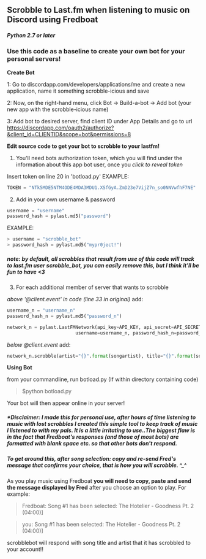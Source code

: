 Scrobble to Last.fm when listening to music on Discord using Fredboat
--
##### Python 2.7 or later

### Use this code as a baseline to create your own bot for your personal servers!


**Create Bot**

1: Go to discordapp.com/developers/applications/me and create a new application, name it something scrobble-icious and save

2: Now, on the right-hand menu, click Bot -> Build-a-bot -> Add bot (your new app with the scrobble-icious name)

3: Add bot to desired server, find client ID under App Details and go to url https://discordapp.com/oauth2/authorize?&client_id=CLIENTID&scope=bot&permissions=8


**Edit source code to get your bot to scrobble to your lastfm!**

1. You'll need bots authorization token, which you will find under the information about this app bot user, once you *click to reveal token*

Insert token on line 20 in 'botload.py'
 EXAMPLE: 

``` python
TOKEN = "NTk5MDE5NTM4ODE4MDA3MDU1.XSfGyA.ZmD23e7VijZ7n_so0NNVwfhF7NE"
```

2. Add in your own username & password

```python
username = "username"
password_hash = pylast.md5("password")
```

EXAMPLE:
```python
> username = "scrobble_bot"
> password_hash = pylast.md5("mypr0ject!")
```
##### *note: by default, all scrobbles that result from use of this code will track to last.fm user scrobble_bot, you can easily remove this, but I think it'll be fun to have <3*

3. For each additional member of server that wants to scrobble

*above '@client.event' in code (line 33 in original)* add:
 
```python
username_n = "username_n"
password_hash_n = pylast.md5("password_n")

network_n = pylast.LastFMNetwork(api_key=API_KEY, api_secret=API_SECRET,
                         username=username_n, password_hash_n=password_hash)
```                    
                    
*below @client.event* add:
```python 
network_n.scrobble(artist="{}".format(songartist), title="{}".format(songtitle),timestamp=int(time.time()))
```
**Using Bot**

from your commandline, run botload.py 
(If within directory containing code)

> $python botload.py

Your bot will then appear online in your server! 

##### *Disclaimer: I made this for personal use, after hours of time listening to music with lost scrobbles I created this simple tool to keep track of music I listened to with my pals. It is a little irritating to use..The biggest flaw is in the fact that Fredboat's responses (and those of most bots) are formatted with blank space etc. so that other bots don't respond.

##### To get around this, after song selection: copy and re-send Fred's message that confirms your choice, that is how you will scrobble. ^_^ 

As you play music using Fredboat **you will need to copy, paste and send the message displayed by Fred** after you choose an option to play. 
For example: 

> Fredboat: Song #1 has been selected: The Hotelier - Goodness Pt. 2 (04:00)]

> you: Song #1 has been selected: The Hotelier - Goodness Pt. 2 (04:00)]

scrobblebot will respond with song title and artist that it has scrobbled to your account!!


